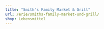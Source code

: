 ```yaml
---
title: "Smith's Family Market & Grill"
url: /erie/smiths-family-market-und-grill/
shop: Lebensmittel
---
```

